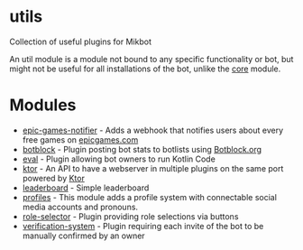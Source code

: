 # utils

Collection of useful plugins for Mikbot

An util module is a module not bound to any specific functionality or bot, but might not be useful for all installations
of the bot, unlike the [core](https://github.com/DRSchlaubi/mikbot/tree/main/core) module.

# Modules

- [epic-games-notifier](epic-games-notifier) - Adds a webhook that notifies users about every free games on [epicgames.com](https://epicgames.com)
- [botblock](botblock) - Plugin posting bot stats to botlists using [Botblock.org](https://botblock.org)
- [eval](eval) - Plugin allowing bot owners to run Kotlin Code
- [ktor](ktor) - An API to have a webserver in multiple plugins on the same port powered by [Ktor](https://ktor.io)
- [leaderboard](leaderboard) - Simple leaderboard
- [profiles](profiles) - This module adds a profile system with connectable social media accounts and pronouns.
- [role-selector](role-selector) - Plugin providing role selections via buttons
- [verification-system](verification-system) - Plugin requiring each invite of the bot to be manually confirmed by an owner
